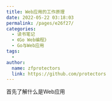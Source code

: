 ```yaml
---
title: Web应用的工作原理
date: 2022-05-22 03:18:03
permalink: /pages/e26f27/
categories:
  - 读书笔记
  - 《Go Web编程》
  - Go与Web应用
tags:
  - 
author: 
  name: zfprotectors
  link: https://github.com/protectors
---
```


首先了解什么是Web应用